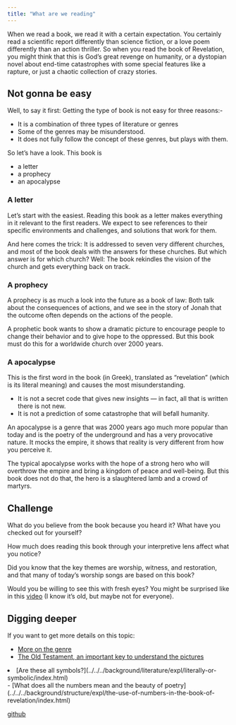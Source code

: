 ```yaml
---
title: "What are we reading"
---
```



When we read a book, we read it with a certain expectation. You certainly read a scientific report differently than science fiction, or a love poem differently than an action thriller. So when you read the book of Revelation, you might think that this is God’s great revenge on humanity, or a dystopian novel about end-time catastrophes with some special features like a rapture, or just a chaotic collection of crazy stories.


## Not gonna be easy

<a name="4156"></a>
Well, to say it first: Getting the type of book is not easy for three reasons:-

- It is a combination of three types of literature or genres
- Some of the genres may be misunderstood.
- It does not fully follow the concept of these genres, but plays with them.


So let’s have a look. This book is

- a letter
- a prophecy
- an apocalypse



### A letter

<a name="2467"></a>
Let’s start with the easiest. Reading this book as a letter makes everything in it relevant to the first readers. We expect to see references to their specific environments and challenges, and solutions that work for them.

And here comes the trick: It is addressed to seven very different churches, and most of the book deals with the answers for these churches. But which answer is for which church? Well: The book rekindles the vision of the church and gets everything back on track.


### A prophecy

<a name="d714"></a>
A prophecy is as much a look into the future as a book of law: Both talk about the consequences of actions, and we see in the story of Jonah that the outcome often depends on the actions of the people.

A prophetic book wants to show a dramatic picture to encourage people to change their behavior and to give hope to the oppressed. But this book must do this for a worldwide church over 2000 years.


### A apocalypse

<a name="841f"></a>
This is the first word in the book (in Greek), translated as “revelation” (which is its literal meaning) and causes the most misunderstanding.

- It is not a secret code that gives new insights — in fact, all that is written there is not new.
- It is not a prediction of some catastrophe that will befall humanity.


An apocalypse is a genre that was 2000 years ago much more popular than today and is the poetry of the underground and has a very provocative nature. It mocks the empire, it shows that reality is very different from how you perceive it.

The typical apocalypse works with the hope of a strong hero who will overthrow the empire and bring a kingdom of peace and well-being. But this book does not do that, the hero is a slaughtered lamb and a crowd of martyrs.


## Challenge

<a name="afa9"></a>
What do you believe from the book because you heard it? What have you checked out for yourself?

How much does reading this book through your interpretive lens affect what you notice?

Did you know that the key themes are worship, witness, and restoration, and that many of today’s worship songs are based on this book?

Would you be willing to see this with fresh eyes? You might be surprised like in this [video](https://www.youtube.com/watch?v=KB_lTKZm1Ts&amp;pp=ygUTYXdhcmVuZXNzIHRlc3QgYmVhcg%3D%3D) (I know it’s old, but maybe not for everyone).






## Digging deeper

<a name="06f1"></a>
If you want to get more details on this topic:

- [More on the genre](../../../background/literature/expl/the-book-of-revelation-how-to-read-it/index.html)
- [The Old Testament, an important key to understand the pictures](../../../background/literature/expl/full-of-biblical-references/index.html)
<li id="be06">[Are these all symbols?](../../../background/literature/expl/literally-or-symbolic/index.html)</li>- [What does all the numbers mean and the beauty of poetry](../../../background/structure/expl/the-use-of-numbers-in-the-book-of-revelation/index.html)







[github](https://github.com/revelation-today/revelation-today/blob/main/exampleSite/content/docs/background/literature/appl/what-are-we-reading.md)
